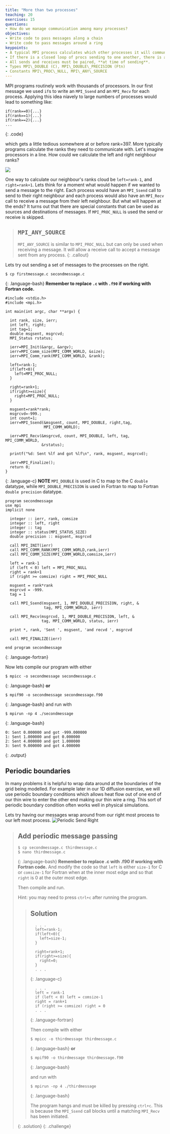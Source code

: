 ```yaml
---
title: "More than two processes"
teaching: 20
exercises: 15
questions:
- How do we manage communication among many processes?
objectives:
- Write code to pass messages along a chain
- Write code to pass messages around a ring
keypoints:
- A typical MPI process calculates which other processes it will communicate with.
- If there is a closed loop of procs sending to one another, there is a risk of deadlock.
- All sends and receives must be paired, **at time of sending**.
- Types MPI\_DOUBLE (C), MPI\_DOUBLE\_PRECISION (Ftn)
- Constants MPI\_PROC\_NULL, MPI\_ANY\_SOURCE
---
```


MPI programs routinely work with thousands of processors. In our first message we used `if`s to write an `MPI_Ssend` and an `MPI_Recv` for each process. Applying this idea niavely to large numbers of processes would lead to something like:
~~~
if(rank==0){...}
if(rank==1){...}
if(rank==2){...}
...
~~~
{: .code}

which gets a little tedious somewhere at or before rank=397. More typically programs calculate the ranks they need to communicate with. Let's imagine processors in a line. How could we calculate the left and right neighbour ranks?

![](../fig/processes_in_a_line.svg)

One way to calculate our neighbour's ranks cloud be `left=rank-1`, and `right=rank+1`. Lets think for a moment what would happen if we wanted to send a message to the right. Each process would have an `MPI_Ssend` call to send to their right neighbour and each process would also have an `MPI_Recv` call to receive a message from their left neighbour. But what will happen at the ends? It turns out that there are special constants that can be used as sources and destinations of messages. If `MPI_PROC_NULL` is used the send or receive is skipped.

> ## `MPI_ANY_SOURCE`
> `MPI_ANY_SOURCE` is similar to `MPI_PROC_NULL` but can only be used when receiving a message. It will allow a receive call to accept a message sent from any process.
{: .callout}

Lets try out sending a set of messages to the processes on the right.

~~~
$ cp firstmessage.c secondmessage.c
~~~
{: .language-bash}
**Remember to replace `.c` with `.f90` if working with Fortran code.**


~~~
#include <stdio.h>
#include <mpi.h>

int main(int argc, char **argv) {
  
  int rank, size, ierr;
  int left, right;
  int tag=1;
  double msgsent, msgrcvd;
  MPI_Status rstatus;
  
  ierr=MPI_Init(&argc, &argv);
  ierr=MPI_Comm_size(MPI_COMM_WORLD, &size);
  ierr=MPI_Comm_rank(MPI_COMM_WORLD, &rank);
  
  left=rank-1;
  if(left<0){
    left=MPI_PROC_NULL;
  }
  
  right=rank+1;
  if(right>=size){
    right=MPI_PROC_NULL;
  }
  
  msgsent=rank*rank;
  msgrcvd=-999.;
  int count=1;
  ierr=MPI_Ssend(&msgsent, count, MPI_DOUBLE, right,tag,
                 MPI_COMM_WORLD); 
  
  ierr=MPI_Recv(&msgrcvd, count, MPI_DOUBLE, left, tag, MPI_COMM_WORLD,
                &rstatus);
  
  printf("%d: Sent %lf and got %lf\n", rank, msgsent, msgrcvd);
  
  ierr=MPI_Finalize();
  return 0;
}
~~~
{: .language-c}
**NOTE**  `MPI_DOUBLE` is used in C to map to the C `double` datatype, while `MPI_DOUBLE_PRECISION` is used in Fortran to map to Fortran `double precision` datatype.
~~~
program secondmessage
use mpi
implicit none

  integer :: ierr, rank, comsize
  integer :: left, right
  integer :: tag
  integer :: status(MPI_STATUS_SIZE)
  double precision :: msgsent, msgrcvd

  call MPI_INIT(ierr)
  call MPI_COMM_RANK(MPI_COMM_WORLD,rank,ierr)
  call MPI_COMM_SIZE(MPI_COMM_WORLD,comsize,ierr)

  left = rank-1
  if (left < 0) left = MPI_PROC_NULL 
  right = rank+1
  if (right >= comsize) right = MPI_PROC_NULL 

  msgsent = rank*rank
  msgrcvd = -999.
  tag = 1

  call MPI_Ssend(msgsent, 1, MPI_DOUBLE_PRECISION, right, &
                 tag, MPI_COMM_WORLD, ierr)
            
  call MPI_Recv(msgrcvd, 1, MPI_DOUBLE_PRECISION, left, & 
                tag, MPI_COMM_WORLD, status, ierr)
                
  print *, rank, 'Sent ', msgsent, 'and recvd ', msgrcvd

  call MPI_FINALIZE(ierr)

end program secondmessage
~~~
{: .language-fortran}

Now lets compile our program with either

~~~
$ mpicc -o secondmessage secondmessage.c
~~~
{: .language-bash}
**or**
~~~
$ mpif90 -o secondmessage secondmessage.f90
~~~
{: .language-bash}
and run with
~~~
$ mpirun -np 4 ./secondmessage
~~~
{: .language-bash}
~~~
0: Sent 0.000000 and got -999.000000
1: Sent 1.000000 and got 0.000000
2: Sent 4.000000 and got 1.000000
3: Sent 9.000000 and got 4.000000
~~~
{: .output}
<!--
Lets explore this a little to see the order in which messages are sent and received. Computers are complex and there is a lot going on and we can't assume that the order of print outs necessarily represents the order of send and receives. Lets make some minor modifications to our code to test this out. If we add a sleep and prints between the send and receive we can get some more insight as to what is happening.

~~~
#include <unistd.h> /*new line*/
  . . .
  ierr=MPI_Ssend(&msgsent,count,MPI_DOUBLE,right,tag,
                 MPI_COMM_WORLD); /*existing line*/
  
  printf("%d: after send before sleep\n",rank); /*new line*/
  sleep(1);                                    /*new line*/
  
  ierr=MPI_Recv(&msgrcvd,count,MPI_DOUBLE,left,tag,MPI_COMM_WORLD,
                &rstatus); /*existing line*/
  
  printf("%d: Sent %lf and got %lf\n", rank, msgsent,
         msgrcvd); /*existing line*/
  . . .
~~~
{: .language-c}

~~~
. . .
  call MPI_Ssend(msgsent, 1, MPI_DOUBLE_PRECISION, right, &
                 tag, MPI_COMM_WORLD, ierr) !existing line
  
  print *, rank, 'after send before recv' !newline
  call sleep(1)                           !newline
  
  call MPI_Recv(msgrcvd, 1, MPI_DOUBLE_PRECISION, left, &
                tag, MPI_COMM_WORLD, status, ierr) !existing line
  
  print *, rank, 'Sent ', msgsent, 'and recvd ', msgrcvd !existing line
. . .
~~~
{: .language-fortran}

Lets compile with either
~~~
$ mpicc -o secondmessage secondmessage.c
~~~
{: .language-bash}
**or**
~~~
$ mpif90 -o secondmessage secondmessage.f90
~~~
{: .language-bash}
and run with
~~~
$ mpirun -np 4 ./secondmessage
~~~
{: .language-bash}
~~~
3: after send before recv
2: after send before recv
3: Sent 9.000000 and got 4.000000
1: after send before recv
2: Sent 4.000000 and got 1.000000
0: after send before recv
1: Sent 1.000000 and got 0.000000
0: Sent 0.000000 and got -999.000000

~~~
{: .output}
-->

## Periodic boundaries

In many problems it is helpful to wrap data around at the boundaries of the grid being modelled. For example later in our 1D diffusion exercise, we will use periodic boundary conditions which allows heat flow out of one end of our thin wire to enter the other end making our thin wire a ring. This sort of periodic boundary condition often works well in physical simulations.

Lets try having our messages wrap around from our right most process to our left most process.
![Periodic Send Right](../fig/periodic_sending_right.svg)

> ## Add periodic message passing
> 
> ~~~
> $ cp secondmessage.c thirdmessage.c
> $ nano thirdmessage.c
> ~~~
> {: .language-bash}
> **Remember to replace .c with .f90 if working with Fortran code.**
> And modify the code so that `left` is either `size-1` for C or `comsize-1` for Fortran when at the inner most edge and so that `right` is 0 at the outer most edge.
>
> Then compile and run.
>
> Hint: you may need to press `ctrl+c` after running the program.
> > ## Solution
> > ~~~
> >   . . .
> >   left=rank-1;
> >   if(left<0){
> >     left=size-1;
> >   }
> >   
> >   right=rank+1;
> >   if(right>=size){
> >     right=0;
> >   }
> >   . . .
> > ~~~
> > {: .language-c}
> > ~~~
> >   . . .
> >   left = rank-1
> >   if (left < 0) left = comsize-1
> >   right = rank+1
> >   if (right >= comsize) right = 0
> >   . . .
> > ~~~
> > {: .language-fortran}
> > 
> > Then compile with either
> > ~~~
> > $ mpicc -o thirdmessage thirdmessage.c
> > ~~~
> > {: .language-bash}
> > **or**
> > ~~~
> > $ mpif90 -o thirdmessage thirdmessage.f90
> > ~~~
> > {: .language-bash}
> > 
> > and run with
> > ~~~
> > $ mpirun -np 4 ./thirdmessage
> > ~~~
> > {: .language-bash}
> > 
> > The program hangs and must be killed by pressing `ctrl+c`. This is because the `MPI_Ssend` call blocks until a matching `MPI_Recv` has been initiated.
> > 
> > 
> {: .solution}
{: .challenge}

<!--
## Deadlock
Our program locked up. But why?



* A classic parallel bug
* Occurs when two (or more!) tasks are each waiting for the other to finish
* Whenever you see a closed cycle, you likely have (or risk) deadlock.

![deadlock](../fig/deadlock.png)

# Big MPI Lesson #1

All sends and receives must be paired, **at time of sending**
-->
